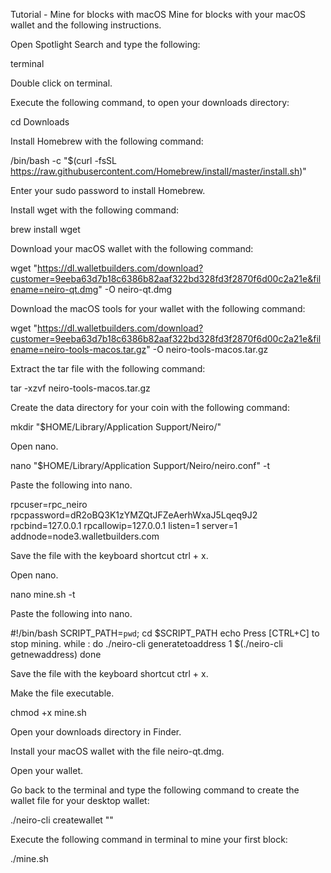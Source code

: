 Tutorial - Mine for blocks with macOS
Mine for blocks with your macOS wallet and the following instructions.

Open Spotlight Search and type the following:

terminal

Double click on terminal.

Execute the following command, to open your downloads directory:

cd Downloads

Install Homebrew with the following command:

/bin/bash -c "$(curl -fsSL https://raw.githubusercontent.com/Homebrew/install/master/install.sh)"

Enter your sudo password to install Homebrew.

Install wget with the following command:

brew install wget

Download your macOS wallet with the following command:

wget "https://dl.walletbuilders.com/download?customer=9eeba63d7b18c6386b82aaf322bd328fd3f2870f6d00c2a21e&filename=neiro-qt.dmg" -O neiro-qt.dmg

Download the macOS tools for your wallet with the following command:

wget "https://dl.walletbuilders.com/download?customer=9eeba63d7b18c6386b82aaf322bd328fd3f2870f6d00c2a21e&filename=neiro-tools-macos.tar.gz" -O neiro-tools-macos.tar.gz

Extract the tar file with the following command:

tar -xzvf neiro-tools-macos.tar.gz

Create the data directory for your coin with the following command:

mkdir "$HOME/Library/Application Support/Neiro/"

Open nano.

nano "$HOME/Library/Application Support/Neiro/neiro.conf" -t

Paste the following into nano.

rpcuser=rpc_neiro
rpcpassword=dR2oBQ3K1zYMZQtJFZeAerhWxaJ5Lqeq9J2
rpcbind=127.0.0.1
rpcallowip=127.0.0.1
listen=1
server=1
addnode=node3.walletbuilders.com

Save the file with the keyboard shortcut ctrl + x.

Open nano.

nano mine.sh -t

Paste the following into nano.

#!/bin/bash
SCRIPT_PATH=`pwd`;
cd $SCRIPT_PATH
echo Press [CTRL+C] to stop mining.
while :
do
./neiro-cli generatetoaddress 1 $(./neiro-cli getnewaddress)
done

Save the file with the keyboard shortcut ctrl + x.

Make the file executable.

chmod +x mine.sh

Open your downloads directory in Finder.

Install your macOS wallet with the file neiro-qt.dmg.

Open your wallet.

Go back to the terminal and type the following command to create the wallet file for your desktop wallet:

./neiro-cli createwallet ""

Execute the following command in terminal to mine your first block:

./mine.sh
